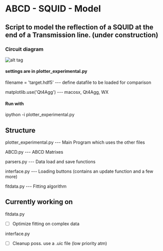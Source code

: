 # ABCD - SQUID - Model

## Script to model the reflection of a SQUID at the end of a Transmission line. (under construction)

### Circuit diagram

![alt tag](https://cloud.githubusercontent.com/assets/4573907/12975622/7850b250-d0bd-11e5-8500-1065c85d3a93.png)
#### settings are in plotter_experimental.py 

filename = 'target.hdf5' --- define datafile to be loaded for comparison

matplotlib.use('Qt4Agg') --- macosx, Qt4Agg, WX


#### Run with

ipython -i plotter_experimental.py



## Structure

plotter_experimental.py ---	Main Program which uses the other files

ABCD.py 	---		ABCD Matrixes

parsers.py 	---		Data load and save functions

interface.py	---		Loading buttons (contains an update function and a few more)

fitdata.py	---		Fitting algorithm


## Currently working on

fitdata.py
- [ ] Optimize fitting on complex data

interface.py
- [ ] Cleanup poss. use a .uic file (low priority atm)
